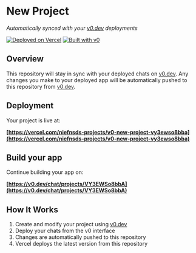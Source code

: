 # New Project

*Automatically synced with your [v0.dev](https://v0.dev) deployments*

[![Deployed on Vercel](https://img.shields.io/badge/Deployed%20on-Vercel-black?style=for-the-badge&logo=vercel)](https://vercel.com/niefnsds-projects/v0-new-project-vy3ewso8bba)
[![Built with v0](https://img.shields.io/badge/Built%20with-v0.dev-black?style=for-the-badge)](https://v0.dev/chat/projects/VY3EWSo8bbA)

## Overview

This repository will stay in sync with your deployed chats on [v0.dev](https://v0.dev).
Any changes you make to your deployed app will be automatically pushed to this repository from [v0.dev](https://v0.dev).

## Deployment

Your project is live at:

**[https://vercel.com/niefnsds-projects/v0-new-project-vy3ewso8bba](https://vercel.com/niefnsds-projects/v0-new-project-vy3ewso8bba)**

## Build your app

Continue building your app on:

**[https://v0.dev/chat/projects/VY3EWSo8bbA](https://v0.dev/chat/projects/VY3EWSo8bbA)**

## How It Works

1. Create and modify your project using [v0.dev](https://v0.dev)
2. Deploy your chats from the v0 interface
3. Changes are automatically pushed to this repository
4. Vercel deploys the latest version from this repository

